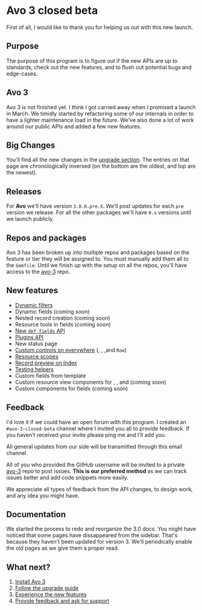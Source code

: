 # Avo 3 closed beta

First of all, I would like to thank you for helping us out with this new launch.

## Purpose

The purpose of this program is to figure out if the new APIs are up to standards, check out the new features, and to flush out potential bugs and edge-cases.

## Avo 3

Avo 3 is not finished yet. I think I got carried away when I promised a launch in March. We timidly started by refactoring some of our internals in order to have a lighter maintenance load in the future.
We've also done a lot of work around our public APIs and added a few new features.

## Big Changes

You'll find all the new changes in the [upgrade section](./upgrade). The entries on that page  are chronologically inversed (on the bottom are the oldest, and top are the newest).

## Releases

For **Avo** we'll have version `3.0.0.pre.X`. We'll post updates for each `pre` version we release.
For all the other packages we'll have `0.x` versions until we launch publicly.

## Repos and packages

Avo 3 has been broken up into multiple repos and packages based on the feature or tier they will be assigned to. You must manually add them all to the `Gemfile`.
Until we finish up with the setup on all the repos, you'll have access to the [avo-3](https://github.com/avo-hq/avo-3) repo.

## New features

- [Dynamic filters](./dynamic-filters)
- Dynamic fields (coming soon)
- Nested record creation (coming soon)
- Resource tools in fields (coming soon)
- [New `def fields` API](./fields)
- [Plugins API](./plugins)
- New status page
- [Custom controls on everywhere](./customizable-controls) (<Index />, <Show />, <Edit />,and `Row`)
- [Resource scopes](./scopes)
- [Record preview on Index](./record-previews)
- [Testing helpers](./testing#testing-helpers)
- Custom fields from template
- Custom resource view components for <Index />, <Show />, and <Edit /> (coming soon)
- Custom components for fields (coming soon)

## Feedback

I'd love it if we could have an open forum with this program. I created an `#avo-3-closed-beta` channel where I invited you all to provide feedback. If you haven't received your invite please ping me and I'll add you.

All general updates from our side will be transmitted through this email channel.

All of you who provided the GitHub username will be invited to a private [avo-3](https://github.com/avo-hq/avo-3) repo to post issues.
**This is our preferred method** as we can track issues better and add code snippets more easily.

We appreciate all types of feedback from the API changes, to design work, and any idea you might have.

## Documentation

We started the process to redo and reorganize the 3.0 docs. You might have noticed that some pages have dissappeared from the sidebar. That's because they haven't been updated for version 3.
We'll periodically enable the old pages as we give them a proper read.

## What next?

1. [Install Avo 3](./installation)
1. [Follow the upgrade guide](./upgrade)
1. [Experience the new features](#new-features)
1. [Provide feedback and ask for support](https://github.com/avo-hq/avo-3/issues/new/choose)

